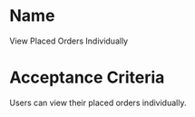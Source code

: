 # Name
View Placed Orders Individually  

# Acceptance Criteria
Users can view their placed orders individually.  
